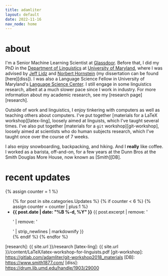 ```yaml
---
title: adamliter
layout: default
date: 2022-11-16
nav_node: home
---
```


# about

I'm a Senior Machine Learning Scientist at [Glassdoor][gd]. Before that,
I did my PhD in the [Department of Linguistics][umd-ling] at [University
of Maryland][umd], where I was advised by [Jeff Lidz][jeff] and [Norbert
Hornstein][norbert] (my dissertation can be found [here][diss]). I was
also a Language Science Fellow in University of Maryland's [Language
Science Center][lsc]. I still engage in some linguistics research,
albeit at a much slower pace since I work in industry. For more
information about my academic research, see my [research
page][research].

Outside of work and linguistics, I enjoy tinkering with computers as
well as teaching others about computers. I've put together [materials
for a LaTeX workshop][latex-ling], loosely aimed at linguists, which
I've taught several times. I've also put together [materials for a `git`
workshop][git-workshop], loosely aimed at scientists who do human
subjects research, which I've taught once over the course of 7 weeks.

I also enjoy snowboarding, backpacking, and hiking. And I **really**
like coffee.  I worked as a barista, off-and-on, for a few years at the
Dunn Bros at the Smith Douglas More House, now known as [Smith][DB].

# recent updates

{% assign counter = 1 %}

<ul>
{% for post in site.categories.Updates %}
{% if counter < 6 %}
{% assign counter = counter | plus:1 %}
<li>
  <strong>{{ post.date | date: "%B %-d, %Y" }}</strong>
  {{ post.excerpt | remove: '<p>' | remove: '</p>' | strip_newlines | markdownify }}
</li>
{% endif %}
{% endfor %}
</ul>


<!-- links -->
[gd]: https://www.glassdoor.com/index.htm
[umd-ling]: https://linguistics.umd.edu/
[umd]: https://umd.edu/
[jeff]: https://jefflidz.com
[norbert]: https://linguistics.umd.edu/directory/norbert-hornstein
[lsc]: http://languagescience.umd.edu/
[research]: {{ site.url }}/research
[latex-ling]: {{ site.url }}/content/LaTeX/latex-workshop-for-linguists.pdf
[git-workshop]: https://gitlab.com/adamliter/git-workshop2018_materials
[DB]: https://www.smith1877.com/
[diss]: https://drum.lib.umd.edu/handle/1903/29000


<!-- Local Variables: -->
<!-- mode: markdown -->
<!-- coding: utf-8 -->
<!-- fill-column: 72 -->
<!-- End: -->
